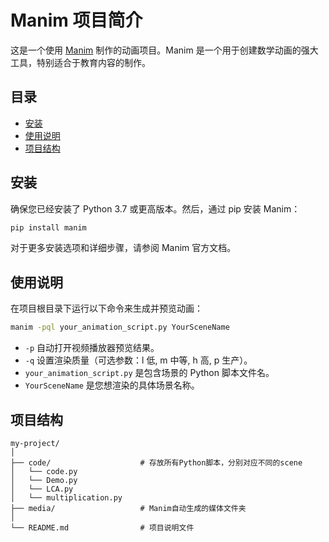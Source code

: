 # Manim 项目简介

这是一个使用 [Manim](https://github.com/ManimCommunity/manim) 制作的动画项目。Manim 是一个用于创建数学动画的强大工具，特别适合于教育内容的制作。

## 目录

- [安装](#安装)
- [使用说明](#使用说明)
- [项目结构](#项目结构)


## 安装

确保您已经安装了 Python 3.7 或更高版本。然后，通过 pip 安装 Manim：

```bash
pip install manim
```
对于更多安装选项和详细步骤，请参阅 Manim 官方文档。

## 使用说明
在项目根目录下运行以下命令来生成并预览动画：
```bash
manim -pql your_animation_script.py YourSceneName
```
- `-p` 自动打开视频播放器预览结果。
- `-q` 设置渲染质量（可选参数：l 低, m 中等, h 高, p 生产）。
- `your_animation_script.py` 是包含场景的 Python 脚本文件名。
- `YourSceneName` 是您想渲染的具体场景名称。

## 项目结构
```
my-project/
│
├── code/                    # 存放所有Python脚本，分别对应不同的scene
│   └── code.py
│   └── Demo.py
│   └── LCA.py
│   └── multiplication.py
├── media/                   # Manim自动生成的媒体文件夹
│
└── README.md                # 项目说明文件
```

